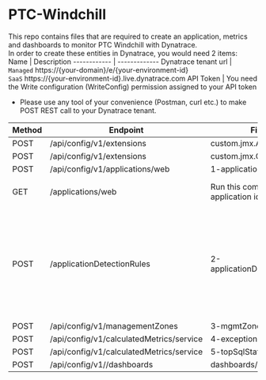 # PTC-Windchill
This repo contains files that are required to create an application, metrics and dashboards to monitor PTC Windchill with Dynatrace.  
In order to create these entities in Dynatrace, you would need 2 items:
Name | Description
------------ | -------------
Dynatrace tenant url | `Managed` https://{your-domain}/e/{your-environment-id}  <br/>`SaaS` https://{your-environment-id}.live.dynatrace.com
API Token | You need the Write configuration (WriteConfig) permission assigned to your API token  

* Please use any tool of your convenience (Postman, curl etc.) to make POST REST call to your Dynatrace tenant. 
  
Method | Endpoint | Filename | Notes
------------| ----------------------------------- | --------------- | -----------------------
POST | /api/config/v1/extensions | custom.jmx.ActiveUsers.zip |
POST | /api/config/v1/extensions | custom.jmx.Queues.zip |
POST | /api/config/v1/applications/web | 1-application.json |
GET  | /applications/web | Run this command to get the application id | Note the application id
POST | /applicationDetectionRules | 2-applicationDetectionRules.json | Replace the application id in the json with the id received from the GET command above  
POST | /api/config/v1/managementZones | 3-mgmtZone.json  
POST | /api/config/v1/calculatedMetrics/service | 4-exceptionCount.json  
POST | /api/config/v1/calculatedMetrics/service | 5-topSqlStatements.json  
POST | /api/config/v1//dashboards | dashboards/*.json
